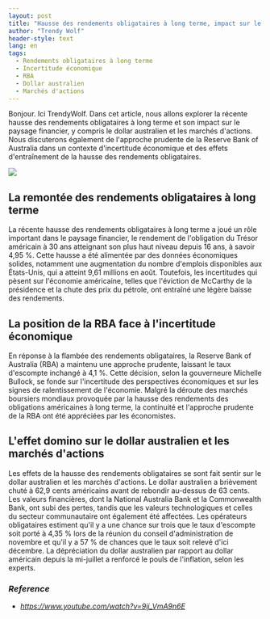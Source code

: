 ```yaml
---
layout: post
title: "Hausse des rendements obligataires à long terme, impact sur le paysage financier et approche prudente de la Banque de réserve d'Australie"
author: "Trendy Wolf"
header-style: text
lang: en
tags:
  - Rendements obligataires à long terme
  - Incertitude économique
  - RBA
  - Dollar australien
  - Marchés d'actions
---
```


Bonjour. Ici TrendyWolf. Dans cet article, nous allons explorer la récente hausse des rendements obligataires à long terme et son impact sur le paysage financier, y compris le dollar australien et les marchés d'actions. Nous discuterons également de l'approche prudente de la Reserve Bank of Australia dans un contexte d'incertitude économique et des effets d'entraînement de la hausse des rendements obligataires.

<img
    src="https://i.ytimg.com/vi/9ij_VmA9n6E/hqdefault.jpg"
/>


## La remontée des rendements obligataires à long terme
La récente hausse des rendements obligataires à long terme a joué un rôle important dans le paysage financier, le rendement de l'obligation du Trésor américain à 30 ans atteignant son plus haut niveau depuis 16 ans, à savoir 4,95 %. Cette hausse a été alimentée par des données économiques solides, notamment une augmentation du nombre d'emplois disponibles aux États-Unis, qui a atteint 9,61 millions en août. Toutefois, les incertitudes qui pèsent sur l'économie américaine, telles que l'éviction de McCarthy de la présidence et la chute des prix du pétrole, ont entraîné une légère baisse des rendements.

## La position de la RBA face à l'incertitude économique
En réponse à la flambée des rendements obligataires, la Reserve Bank of Australia (RBA) a maintenu une approche prudente, laissant le taux d'escompte inchangé à 4,1 %. Cette décision, selon la gouverneure Michelle Bullock, se fonde sur l'incertitude des perspectives économiques et sur les signes de ralentissement de l'économie. Malgré la déroute des marchés boursiers mondiaux provoquée par la hausse des rendements des obligations américaines à long terme, la continuité et l'approche prudente de la RBA ont été appréciées par les économistes.

## L'effet domino sur le dollar australien et les marchés d'actions
Les effets de la hausse des rendements obligataires se sont fait sentir sur le dollar australien et les marchés d'actions. Le dollar australien a brièvement chuté à 62,9 cents américains avant de rebondir au-dessus de 63 cents. Les valeurs financières, dont la National Australia Bank et la Commonwealth Bank, ont subi des pertes, tandis que les valeurs technologiques et celles du secteur communautaire ont également été affectées. Les opérateurs obligataires estiment qu'il y a une chance sur trois que le taux d'escompte soit porté à 4,35 % lors de la réunion du conseil d'administration de novembre et qu'il y a 57 % de chances que le taux soit relevé d'ici décembre. La dépréciation du dollar australien par rapport au dollar américain depuis la mi-juillet a renforcé le pouls de l'inflation, selon les experts.


### _Reference_
- _https://www.youtube.com/watch?v=9ij_VmA9n6E_


